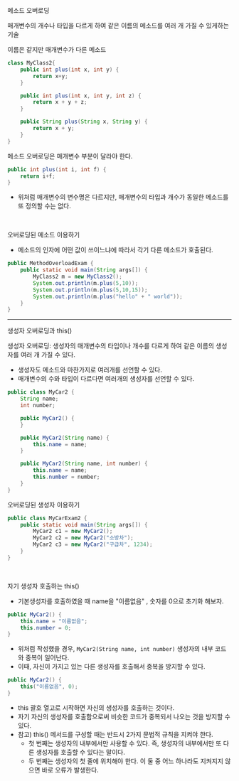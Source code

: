 메소드 오버로딩

매개변수의 개수나 타입을 다르게 하여 같은 이름의 메소드를 여러 개 가질 수 있게하는 기술

이름은 같지만 매개변수가 다른 메소드
```java
class MyClass2{
    public int plus(int x, int y) {
        return x+y;
    }

    public int plus(int x, int y, int z) {
        return x + y + z;
    }

    public String plus(String x, String y) {
        return x + y;
    }
}
```


메소드 오버로딩은 매개변수 부분이 달라야 한다.
```java
public int plus(int i, int f) {
    return i+f;
}
```
- 위처럼 매개변수의 변수명은 다르지만, 매개변수의 타입과 개수가 동일한 메소드를 또 정의할 수는 없다.


&nbsp;

오버로딩된 메소드 이용하기

- 메소드의 인자에 어떤 값이 쓰이느냐에 따라서 각기 다른 메소드가 호출된다.
```java
public MethodOverloadExam {
    public static void main(String args[]) {
        MyClass2 m = new MyClass2();
        System.out.println(m.plus(5,10));
        System.out.println(m.plus(5,10,15));
        System.out.println(m.plus("hello" + " world"));
    }
}
```

---

생성자 오버로딩과 this()

생성자 오버로딩: 생성자의 매개변수의 타입이나 개수를 다르게 하여 같은 이름의 생성자를 여러 개 가질 수 있다.


- 생성자도 메소드와 마찬가지로 여러개를 선언할 수 있다.
- 매개변수의 수와 타입이 다르다면 여러개의 생성자를 선언할 수 있다.
```java
public class MyCar2 {
    String name;
    int number;

    public MyCar2() {
    }

    public MyCar2(String name) {
        this.name = name;
    }

    public MyCar2(String name, int number) {
        this.name = name;
        this.number = number;
    }
}
```

오버로딩된 생성자 이용하기
```java
public class MyCarExam2 {
    public static void main(String args[]) {
        MyCar2 c1 = new MyCar2();
        MyCar2 c2 = new MyCar2("소방차");
        MyCar2 c3 = new MyCar2("구급차", 1234);
    }
}
```


&nbsp;


자기 생성자 호출하는 this()

- 기본생성자를 호출하였을 때 name을 "이름없음" , 숫자를 0으로 초기화 해보자.
```java
public MyCar2() {
    this.name = "이름없음";
    this.number = 0;
}
```
- 위처럼 작성했을 경우, `MyCar2(String name, int number)` 생성자의 내부 코드와 중복이 일어난다.
- 이때, 자신이 가지고 있는 다른 생성자를 호출해서 중복을 방지할 수 있다.
```java
public MyCar2() {
    this("이름없음", 0);
}
```
- this 괄호 열고로 시작하면 자신의 생성자를 호출하는 것이다.
- 자기 자신의 생성자를 호출함으로써 비슷한 코드가 중복되서 나오는 것을 방지할 수 있다.
- 참고) this() 메서드를 구성할 때는 반드시 2가지 문법적 규칙을 지켜야 한다.
  - 첫 번째는 생성자의 내부에서만 사용할 수 있다. 즉, 생성자의 내부에서만 또 다른 생성자를 호출할 수 있다는 말이다. 
  - 두 번째는 생성자의 첫 줄에 위치해야 한다. 이 둘 중 어느 하나라도 지켜지지 않으면 바로 오류가 발생한다.